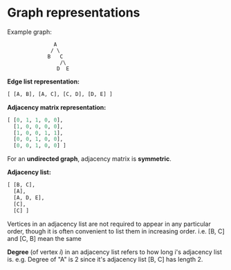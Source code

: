 # Graph representations

Example graph:

                   A
                  / \
                 B   C
                     /\
                    D  E
                    
**Edge list representation:**
```python
[ [A, B], [A, C], [C, D], [D, E] ]
```

**Adjacency matrix representation:**
```python
[ [0, 1, 1, 0, 0], 
  [1, 0, 0, 0, 0],
  [1, 0, 0, 1, 1],
  [0, 0, 1, 0, 0],
  [0, 0, 1, 0, 0] ]
```
For an **undirected graph**, adjacency matrix is **symmetric**.

**Adjacency list:**

```python
[ [B, C],
  [A],
  [A, D, E],
  [C],
  [C] ]
```

Vertices in an adjacency list are not required to appear in any particular order, though it is often convenient to list them in increasing order. i.e. [B, C] and [C, B] mean the same

**Degree** (of vertex *i*) in an adjacency list refers to how long i's adjacency list is.
e.g. Degree of "A" is 2 since it's adjacency list [B, C] has length 2.